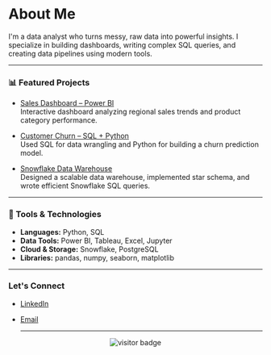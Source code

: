 # About Me

I'm a data analyst who turns messy, raw data into powerful insights. I specialize in building dashboards, writing complex SQL queries, and creating data pipelines using modern tools.

---

### 📊 Featured Projects

* [Sales Dashboard – Power BI](https://github.com/husamq/sales-powerbi-project)  
Interactive dashboard analyzing regional sales trends and product category performance.

* [Customer Churn – SQL + Python](https://github.com/husamq/churn-prediction-sql)  
Used SQL for data wrangling and Python for building a churn prediction model.

* [Snowflake Data Warehouse](https://github.com/husamq/snowflake-data-warehouse)  
Designed a scalable data warehouse, implemented star schema, and wrote efficient Snowflake SQL queries.

---

### 🧰 Tools & Technologies
- **Languages:** Python, SQL
- **Data Tools:** Power BI, Tableau, Excel, Jupyter
- **Cloud & Storage:** Snowflake, PostgreSQL
- **Libraries:** pandas, numpy, seaborn, matplotlib

---

### Let's Connect
- [LinkedIn](https://linkedin.com/in/husamqarawi)
- [Email](husamtq@gmail.com)

  ---

<p align="center">
  <img src="https://visitor-badge.laobi.icu/badge?page_id=husamq.husamq" alt="visitor badge"/>
</p>
